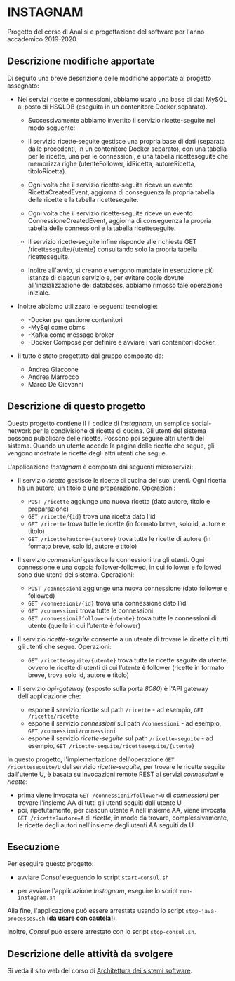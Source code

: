 # INSTAGNAM 

Progetto del corso di Analisi e progettazione del software per l'anno accademico 2019-2020. 

## Descrizione modifiche apportate

Di seguito una breve descrizione delle modifiche apportate al progetto assegnato:

* Nei servizi ricette e connessioni, abbiamo usato una base di dati MySQL al posto di HSQLDB (eseguita in un contenitore Docker separato).
  * Successivamente abbiamo invertito il servizio ricette-seguite nel modo seguente:

  * Il servizio ricette‐seguite gestisce una propria base di dati (separata dalle precedenti, in un contenitore Docker separato), con una tabella per le ricette, una per le connessioni, e una  tabella ricetteseguite che memorizza righe (utenteFollower, idRicetta, autoreRicetta, titoloRicetta).
  * Ogni volta che il servizio ricette‐seguite riceve un evento RicettaCreatedEvent, aggiorna di conseguenza la propria tabella delle ricette e la tabella ricetteseguite.
  * Ogni volta che il servizio ricette‐seguite riceve un evento ConnessioneCreatedEvent, aggiorna di conseguenza la propria tabella delle connessioni e la tabella ricetteseguite.
  * Il servizio ricette‐seguite infine risponde alle richieste GET /ricetteseguite/{utente} consultando solo la propria tabella ricetteseguite.
  * Inoltre all'avvio, si creano e vengono mandate in esecuzione più istanze di ciascun servizio e, per evitare copie dovute all'inizializzazione dei databases,
    abbiamo rimosso tale operazione iniziale.

* Inoltre abbiamo utilizzato le seguenti tecnologie:

  * -Docker per gestione contenitori
  * -MySql come dbms
  * -Kafka come message broker
  * -Docker Compose per definire e avviare i vari contenitori docker.


* Il tutto è stato progettato dal gruppo composto da:
  * Andrea Giaccone
  * Andrea Marrocco
  * Marco De Giovanni


## Descrizione di questo progetto 

Questo progetto contiene il il codice di *Instagnam*, un semplice social-network per la condivisione di ricette di cucina. 
Gli utenti del sistema possono pubblicare delle ricette. 
Possono poi seguire altri utenti del sistema. 
Quando un utente accede la pagina delle ricette che segue, gli vengono mostrate le ricette degli altri utenti che segue. 

L'applicazione *Instagnam* è composta dai seguenti microservizi: 

* Il servizio *ricette* gestisce le ricette di cucina dei suoi utenti. 
  Ogni ricetta ha un autore, un titolo e una preparazione. 
  Operazioni: 
  * `POST /ricette` aggiunge una nuova ricetta (dato autore, titolo e preparazione)
  * `GET /ricette/{id}` trova una ricetta dato l'id 
  * `GET /ricette` trova tutte le ricette (in formato breve, solo id, autore e titolo)
  * `GET /ricette?autore={autore}` trova tutte le ricette di autore (in formato breve, solo id, autore e titolo)
  
* Il servizio *connessioni* gestisce le connessioni tra gli utenti. 
  Ogni connessione è una coppia follower-followed, in cui follower e followed sono due utenti del sistema. 
  Operazioni: 
  * `POST /connessioni` aggiunge una nuova connessione (dato follower e followed)
  * `GET /connessioni/{id}` trova una connessione dato l’id 
  * `GET /connessioni` trova tutte le connessioni
  * `GET /connessioni?follower={utente}` trova tutte le connessioni di utente (quelle in cui l’utente è follower)

* Il servizio *ricette-seguite* consente a un utente di trovare le ricette di tutti gli utenti che segue. 
  Operazioni: 
  * `GET /ricetteseguite/{utente}` trova tutte le ricette seguite da utente, ovvero le ricette di utenti di cui l’utente è follower (ricette in formato breve, trova solo id, autore e titolo)
  
* Il servizio *api-gateway* (esposto sulla porta *8080*) è l'API gateway dell'applicazione che: 
  * espone il servizio *ricette* sul path `/ricette` - ad esempio, `GET /ricette/ricette`
  * espone il servizio *connessioni* sul path `/connessioni` - ad esempio, `GET /connessioni/connessioni`
  * espone il servizio *ricette-seguite* sul path `/ricette-seguite` - ad esempio, `GET /ricette-seguite/ricetteseguite/{utente}`

In questo progetto, l'implementazione dell'operazione `GET /ricetteseguite/U` del servizio *ricette-seguite*, 
per trovare le ricette seguite dall'utente U, è basata su invocazioni remote REST ai servizi *connessioni* e *ricette*: 
* prima viene invocata `GET /connessioni?follower=U` di *connessioni* 
  per trovare l'insieme AA di tutti gli utenti seguiti dall'utente U 
* poi, ripetutamente, per ciascun utente A nell'insieme AA, viene invocata `GET /ricette?autore=A` di *ricette*, 
  in modo da trovare, complessivamente, le ricette degli autori nell'insieme degli utenti AA seguiti da U 


## Esecuzione 

Per eseguire questo progetto: 

* avviare *Consul* eseguendo lo script `start-consul.sh` 

* per avviare l'applicazione *Instagnam*, eseguire lo script `run-instagnam.sh` 

Alla fine, l'applicazione può essere arrestata usando lo script `stop-java-processes.sh` (**da usare con cautela!**). 

Inoltre, *Consul* può essere arrestato con lo script `stop-consul.sh`. 


## Descrizione delle attività da svolgere 

Si veda il sito web del corso di [Architettura dei sistemi software](http://cabibbo.dia.uniroma3.it/asw/).